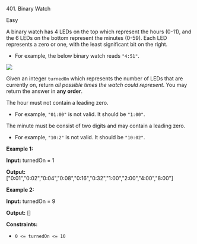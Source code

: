401\. Binary Watch

Easy

A binary watch has 4 LEDs on the top which represent the hours (0-11), and the 6 LEDs on the bottom represent the minutes (0-59). Each LED represents a zero or one, with the least significant bit on the right.

*   For example, the below binary watch reads `"4:51"`.

![](https://assets.leetcode.com/uploads/2021/04/08/binarywatch.jpg)

Given an integer `turnedOn` which represents the number of LEDs that are currently on, return _all possible times the watch could represent_. You may return the answer in **any order**.

The hour must not contain a leading zero.

*   For example, `"01:00"` is not valid. It should be `"1:00"`.

The minute must be consist of two digits and may contain a leading zero.

*   For example, `"10:2"` is not valid. It should be `"10:02"`.

**Example 1:**

**Input:** turnedOn = 1

**Output:** ["0:01","0:02","0:04","0:08","0:16","0:32","1:00","2:00","4:00","8:00"] 

**Example 2:**

**Input:** turnedOn = 9

**Output:** [] 

**Constraints:**

*   `0 <= turnedOn <= 10`